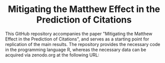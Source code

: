<h1 align="center"> Mitigating the Matthew Effect in the Prediction of Citations </h1>

This GitHub repository accompanies the paper "Mitigating the Matthew Effect in the Prediction of Citations", and serves as a starting point for replication of the main results. The repository provides the necessary code in the programming language R, whereas the necessary data can be acquired via zenodo.org at the following URL:



